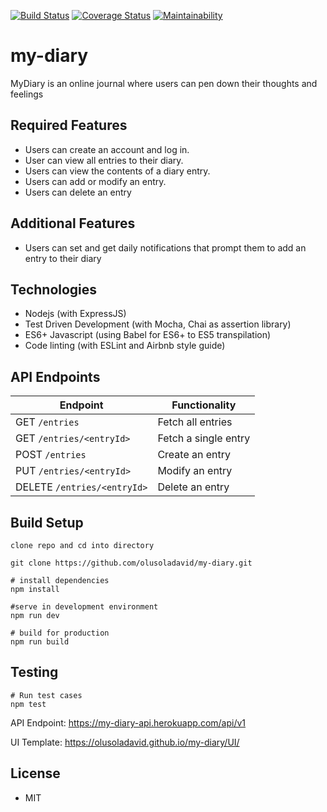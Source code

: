 [![Build Status](https://travis-ci.org/olusoladavid/my-diary.svg?branch=ft-rest-api-endpoints-159069640)](https://travis-ci.org/olusoladavid/my-diary)
[![Coverage Status](https://coveralls.io/repos/github/olusoladavid/my-diary/badge.svg?branch=develop)](https://coveralls.io/github/olusoladavid/my-diary?branch=ft-rest-api-endpoints-159069640)
[![Maintainability](https://api.codeclimate.com/v1/badges/28ee352fbbd498a8cafd/maintainability)](https://codeclimate.com/github/olusoladavid/my-diary/maintainability)

# my-diary

MyDiary is an online journal where users can pen down their thoughts and feelings

## Required Features

- Users can create an account and log in.
- User can view all entries to their diary.
- Users can view the contents of a diary entry.
- Users can add or modify an entry.
- Users can delete an entry

## Additional Features

- Users can set and get daily notifications that prompt them to add an entry to their diary

## Technologies

- Nodejs (with ExpressJS)
- Test Driven Development (with Mocha, Chai as assertion library)
- ES6+ Javascript (using Babel for ES6+ to ES5 transpilation)
- Code linting (with ESLint and Airbnb style guide)

## API Endpoints

| Endpoint                    | Functionality        |
| --------------------------- | -------------------- |
| GET `/entries`              | Fetch all entries    |
| GET `/entries/<entryId>`    | Fetch a single entry |
| POST `/entries`             | Create an entry      |
| PUT `/entries/<entryId>`    | Modify an entry      |
| DELETE `/entries/<entryId>` | Delete an entry      |

## Build Setup

```
clone repo and cd into directory

git clone https://github.com/olusoladavid/my-diary.git
```

```
# install dependencies
npm install

#serve in development environment
npm run dev

# build for production
npm run build
```

## Testing

```
# Run test cases
npm test
```

API Endpoint: https://my-diary-api.herokuapp.com/api/v1

UI Template: https://olusoladavid.github.io/my-diary/UI/

## License

- MIT
